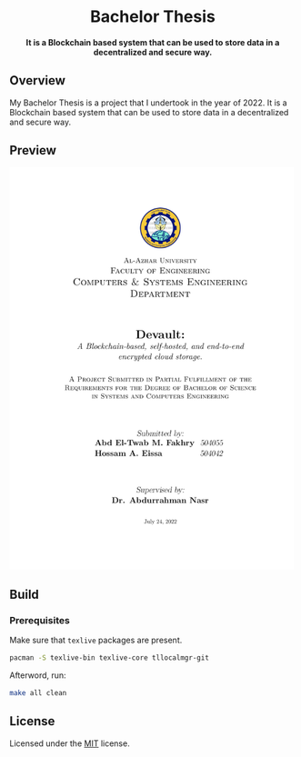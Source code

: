 <h1 align="center">Bachelor Thesis</h1>

<h4 align="center">
	It is a Blockchain based system that can be used to store data in a decentralized and secure way.
</h4>

## Overview

My Bachelor Thesis is a project that I undertook in the year of 2022.
It is a Blockchain based system that can be used to store data in a decentralized and secure way.

## Preview

<img src="./preview-01.png" width="500px" alt="cover" />

## Build

### Prerequisites

Make sure that `texlive` packages are present.

```sh
pacman -S texlive-bin texlive-core tllocalmgr-git
```

Afterword, run:

```sh
make all clean
```

## License

Licensed under the [MIT](LICENSE) license.
